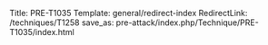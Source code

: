 Title: PRE-T1035
Template: general/redirect-index
RedirectLink: /techniques/T1258
save_as: pre-attack/index.php/Technique/PRE-T1035/index.html